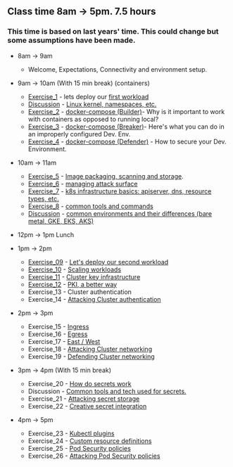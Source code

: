 ## Class time 8am -> 5pm. 7.5 hours 
### This time is based on last years' time. This could change but some assumptions have been made.


* 8am -> 9am
    * Welcome, Expectations, Connectivity and environment setup.

* 9am -> 10am (With 15 min break) (containers)
	* [Exercise_1](../Exercises/Build/FIRSTWORKLOAD.md) - lets deploy our [first workload](../Exercises/Build/FIRSTWORKLOAD.md)
	* [Discussion](https://docs.google.com/presentation/d/1W5gmw8x_ERPK_EHPNemk12-F2O05vSGp8yKdtxPJ4Gc/edit?usp=sharing) - [Linux kernel, namespaces, etc.](https://docs.google.com/presentation/d/1W5gmw8x_ERPK_EHPNemk12-F2O05vSGp8yKdtxPJ4Gc/edit?usp=sharing)
	* [Exercise_2](../Exercises/Build/build_e2.md) - [docker-compose (Builder)](../Exercises/Build/build_e2.md)-  Why is it important to work with containers as opposed to running local?
	* [Exercise_3](../Exercises/Break/break_e3.md) - [docker-compose (Breaker)](../Exercises/Break/break_e3.md)- Here's what you can do in an improperly configured Dev. Env.
	* [Exercise_4](../Exercises/Defend/defend_e4.md) - [docker-compose (Defender)](../Exercises/Defend/defend_e4.md) - How to secure your Dev. Environment.
	
* 10am -> 11am
	* [Exercise_5](../Exercises/Build/build_e5.md) - [Image packaging, scanning and storage](../Exercises/Build/build_e5.md).
	* [Exercise_6](../Exercises/Defend/defend_e6.md) - [managing attack surface](../Exercises/Defend/defend_e6.md)
	* [Exercise_7](../Exercises/Build/build_e7.md) - [k8s infrastructure basics: apiserver, dns, resource types, etc.](../Exercises/Build/build_e7.md)
	* [Exercise_8](../Exercises/Build/build_e8.md) - [common tools and commands](../Exercises/Build/build_e8.md)
	* [Discussion](https://docs.google.com/presentation/d/1TpoivL41TL-6t6rTEUfXONbwdIz8rMVUhJgCtO6qy5c/edit?usp=sharing) - [common environments and their differences (bare metal, GKE, EKS, AKS)](https://docs.google.com/presentation/d/1TpoivL41TL-6t6rTEUfXONbwdIz8rMVUhJgCtO6qy5c/edit?usp=sharing)
	
* 12pm -> 1pm Lunch

* 1pm -> 2pm
	* [Exercise_09](../Exercises/Build/build_e9.md) - [Let's deploy our second workload](../Exercises/Build/build_e9.md)
	* [Exercise_10](../Exercises/Build/build_e10.md) - [Scaling workloads](../Exercises/Build/build_e10.md)
	* [Exercise_11](../Exercises/Build/build_e11.md) - [Cluster key infrastructure](../Exercises/Build/build_e11.md)
	* [Exercise_12](../Exercises/Defend/defend_e12.md) - [PKI, a better way](../Exercises/Defend/defend_e12.md)
	* Exercise_13 - Cluster authentication
	* Exercise_14 - [Attacking  Cluster authentication](../Exercises/Break/break_e14.md)
	
* 2pm -> 3pm
	* Exercise_15 - [Ingress](../Exercises/Build/build_e15.md)
	* Exercise_16 - [Egress](../Exercises/Build/build_e16.md)
	* Exercise_17 - [East / West](../Exercises/Defend/build_e17.md)
	* Exercise_18 - [Attacking Cluster networking](../Exercises/Break/build_e18.md)
	* Exercise_19 - [Defending Cluster networking](../Exercises/Defend/build_e19.md)
	
* 3pm -> 4pm  (With 15 min break)
	* Exercise_20 - [How do secrets work](../Exercises/Build/build_e20.md)
	* Discussion  - [Common tools and tech used for secrets.](../Exercises/Build/build_e2.md)
	* Exercise_21 - [Attacking secret storage](../Exercises/Break/build_e21.md)
	* Exercise_22 - [Creative secret integration](../Exercises/Defend/build_e22.md)
	
* 4pm -> 5pm
	* Exercise_23 - [Kubectl plugins](../Exercises/Build/build_e23.md)
	* Exercise_24 - [Custom resource definitions](../Exercises/Build/build_e24.md)
	* Exercise_25 - [Pod Security policies](../Exercises/Defend/build_e25.md)
    * Exercise_26 - [Attacking Pod Security policies](../Exercises/Break/build_e26.md)
